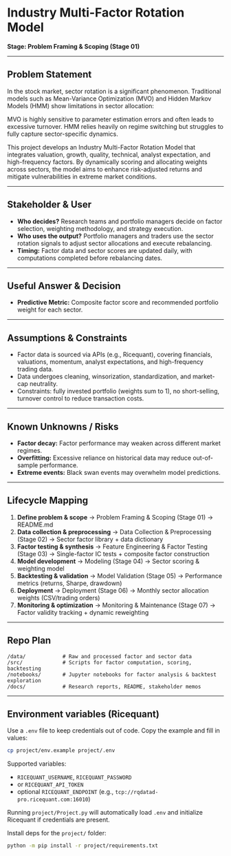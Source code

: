 # Industry Multi-Factor Rotation Model

**Stage: Problem Framing & Scoping (Stage 01)**

---

## Problem Statement

In the stock market, sector rotation is a significant phenomenon. Traditional models such as Mean-Variance Optimization (MVO) and Hidden Markov Models (HMM) show limitations in sector allocation:

MVO is highly sensitive to parameter estimation errors and often leads to excessive turnover.
HMM relies heavily on regime switching but struggles to fully capture sector-specific dynamics.

This project develops an Industry Multi-Factor Rotation Model that integrates valuation, growth, quality, technical, analyst expectation, and high-frequency factors. By dynamically scoring and allocating weights across sectors, the model aims to enhance risk-adjusted returns and mitigate vulnerabilities in extreme market conditions.

---

## Stakeholder & User

* **Who decides?**
  Research teams and portfolio managers decide on factor selection, weighting methodology, and strategy execution.
* **Who uses the output?**
  Portfolio managers and traders use the sector rotation signals to adjust sector allocations and execute rebalancing.
* **Timing:**
  Factor data and sector scores are updated daily, with computations completed before rebalancing dates.

---

## Useful Answer & Decision

* **Predictive Metric:**
  Composite factor score and recommended portfolio weight for each sector.

---

## Assumptions & Constraints

* Factor data is sourced via APIs (e.g., Ricequant), covering financials, valuations, momentum, analyst expectations, and high-frequency trading data.
* Data undergoes cleaning, winsorization, standardization, and market-cap neutrality.
* Constraints: fully invested portfolio (weights sum to 1), no short-selling, turnover control to reduce transaction costs.

---

## Known Unknowns / Risks

* **Factor decay:** Factor performance may weaken across different market regimes. 
* **Overfitting:** Excessive reliance on historical data may reduce out-of-sample performance.
* **Extreme events:** Black swan events may overwhelm model predictions. 

---

## Lifecycle Mapping

1. **Define problem & scope** → Problem Framing & Scoping (Stage 01) → README.md
2. **Data collection & preprocessing** → Data Collection & Preprocessing (Stage 02) → Sector factor library + data dictionary
3. **Factor testing & synthesis** → Feature Engineering & Factor Testing (Stage 03) → Single-factor IC tests + composite factor construction
4. **Model development** → Modeling (Stage 04) → Sector scoring & weighting model
5. **Backtesting & validation** → Model Validation (Stage 05) → Performance metrics (returns, Sharpe, drawdown)
6. **Deployment** → Deployment (Stage 06) → Monthly sector allocation weights (CSV/trading orders)
7. **Monitoring & optimization** → Monitoring & Maintenance (Stage 07) → Factor validity tracking + dynamic reweighting

---

## Repo Plan

```
/data/            # Raw and processed factor and sector data  
/src/             # Scripts for factor computation, scoring, backtesting  
/notebooks/       # Jupyter notebooks for factor analysis & backtest exploration  
/docs/            # Research reports, README, stakeholder memos  
```

---

## Environment variables (Ricequant)

Use a `.env` file to keep credentials out of code. Copy the example and fill in values:

```bash
cp project/env.example project/.env
```

Supported variables:

- `RICEQUANT_USERNAME`, `RICEQUANT_PASSWORD`
- or `RICEQUANT_API_TOKEN`
- optional `RICEQUANT_ENDPOINT` (e.g., `tcp://rqdatad-pro.ricequant.com:16010`)

Running `project/Project.py` will automatically load `.env` and initialize Ricequant if credentials are present.

Install deps for the `project/` folder:

```bash
python -m pip install -r project/requirements.txt
```